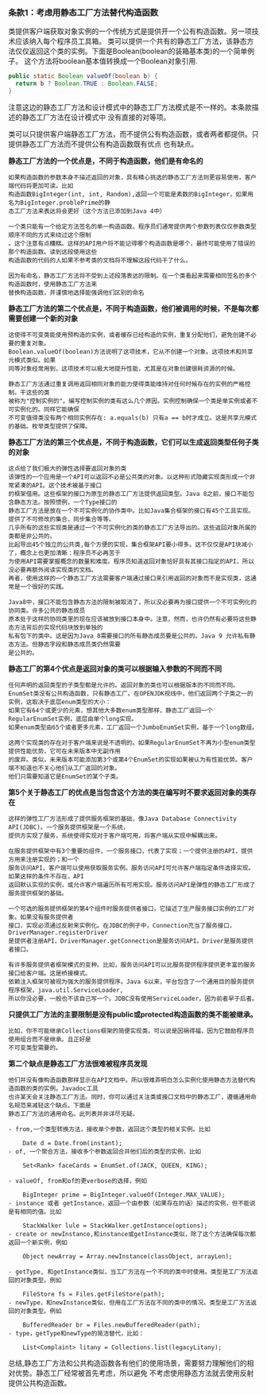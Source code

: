### 条款1：考虑用静态工厂方法替代构造函数
类提供客户端获取对象实例的一个传统方式是提供开一个公有构造函数。另一项技术应该纳入每个程序员工具箱。
类可以提供一个共有的静态工厂方法，该静态方法仅仅返回这个类的实例。下面是Boolean(boolean的装箱基本类)的一个简单例子。
这个方法将boolean基本值转换成一个Boolean对象引用.
```java
public static Boolean valueOf(boolean b) {
  return b ? Boolean.TRUE : Boolean.FALSE;
}
```
注意这边的静态工厂方法和设计模式中的静态工厂方法模式是不一样的。本条款描述的静态工厂方法在设计模式中
没有直接的对等项。

  类可以只提供客户端静态工厂方法，而不提供公有构造函数，或者两者都提供。只提供静态工厂方法而不提供公有构造函数既有优点
也有缺点。

  **静态工厂方法的一个优点是，不同于构造函数，他们是有命名的**

    如果构造函数的参数本身不描述返回的对象，具有精心挑选的静态工厂方法则更容易使用，客户端代码将更加可读。比如
    构造函数BigInteger(int, int, Random),返回一个可能是素数的BigInteger，如果用名为BigInteger.problePrime的静
    态工厂方法来表达将会更好（这个方法已添加到Java 4中）
    
    一个类只能有一个给定方法签名的单一构造函数。程序员们通常提供两个参数列表仅仅参数类型顺序不同的方式来绕过这个限制
    。这个注意有点糟糕。这样的API用户将不能记得哪个构造函数是哪个，最终可能使用了错误的那个构造函数。读到这段使用这些
    构造函数的代码的人如果不参考类的文档将不理解这段代码干了什么。
   
    因为有命名，静态工厂方法将不受到上述段落表达的限制。在一个类看起来需要相同签名的多个构造函数时，使用静态工厂方法来
    替换构造函数，并谨慎地选择能强调他们区别的命名
    
  **静态工厂方法的第二个优点是，不同于构造函数，他们被调用的时候，不是每次都需要创建一个新的对象**
  
    这使得不可变类能使用预构造的实例，或者缓存已经构造的实例，重复分配他们，避免创建不必要的重复对象。
    Boolean.valueOf(boolean)方法说明了这项技术，它从不创建一个对象。这项技术和共享元模式类似。如果
    同等对象经常用到，这项技术可以极大地提升性能，尤其是在对象创建很耗资源的时候。
    
    静态工厂方法通过重复调用返回相同对象的能力使得类能维持对任何时候存在的实例的严格控制。干这些的类
    被称为"控制实例的"。编写控制实例的类有这么几个原因。实例控制确保一个类是单实例或者不可实例化的。同样它能确保
    不可变值得类没有两个相同实例存在: a.equals(b) 只有a == b时才成立。这是共享元模式的基础。枚举类型提供了保障。
    
    
   **静态工厂方法的第三个优点是，不同于构造函数，它们可以生成返回类型任何子类的对象**
   
    这点给了我们极大的弹性选择要返回对象的类
    该弹性的一个应用是一个API可以返回不必是公共类的对象。以这种形式隐藏实现类形成一个非常紧凑的API。这个技术被基于接口
    的框架借用。这些框架的接口为原生的静态工厂方法提供返回类型。Java 8之前，接口不能包含静态方法。按照惯例，一个Type接口的
    静态工厂方法是放在一个不可实例化的协作类中。比如Java集合框架的接口有45个工具实现。提供了不可修改的集合，同步集合等等。
    几乎所有的这些实现类是通过一个不可实例化的类的静态工厂方法导出的。这些返回对象所属的类都是非公共的。
    比起导出45个独立的公共类,每个方便的实现，集合框架API要小得多。这不仅仅是API块减小了，概念上也更加清晰：程序员不必再苦于
    为使用API需要掌握概念的数量和难度。程序员知道返回对象恰好具有其接口指定的API，所以没必要再额外阅读实现类的文档。
    再者，使用这样的一个静态工厂方法需要客户端通过接口来引用返回的对象而不是实现类，这通常是一个很好的实践。
    
    Java8中，接口不能包含静态方法的限制被取消了，所以没必要再为接口提供一个不可实例化的协同类。许多公共的静态成员
    原本处于这样的协同类里的现在应该被放到接口本身中。注意，然而，也许仍然有必要将这些静态方法背后的实现代码块放到单独的
    私有包下的类中。这是因为Java 8需要接口的所有静态成员要是公共的。Java 9 允许私有静态方法。但静态字段和静态成员类仍然需要
    是公共的。
    
  **静态工厂的第4个优点是返回对象的类可以根据输入参数的不同而不同**
  
    任何声明的返回类型的子类型都是允许的。返回对象的类也可以根据版本的不同而不同。
    EnumSet类没有公共构造函数，只有静态工厂。在OPENJDK视线中，他们返回两个子类之一的实例，这取决于底层enum类型的大小：
    如果它有64个或更少的元素，想其他大多数enum类型那样，静态工厂返回一个RegularEnumSet实例，底层由单个long实现。
    如果enum类型由65个或者更多元素，工厂返回一个JumboEnumSet实例，基于一个long数组。
    
    这两个实现类的存在对于客户端来说是不透明的。如果RegularEnumSet不再为小型enum类型提供性能优势，它可在未来版本中无副作用
    的废弃。类似，未来版本可能添加第3个或第4个EnumSet的实现如果被认为有性能优势。客户端不知道也不关心他们从工厂返回的对象。
    他们只需要知道它是EnumSet的某个子类。
    
  **第5个关于静态工厂的优点是当包含这个方法的类在编写时不要求返回对象的类存在**
  
    这样的弹性工厂方法形成了提供服务框架的基础，像Java Database Connectivity API(JDBC)。一个服务提供框架是一个系统，
    提供方实现了服务，系统使得实现对于客户端可用，将客户端从实现中解耦出来。
    
    在服务提供框架中有3个重要的组件，一个服务接口，代表了实现；一个提供注册的API，提供方用来注册实现的；和一个
    服务访问API，客户端可以使用获取服务实例。服务访问API可允许客户端指定条件选择实现。如果这样的条件不存在，API
    返回默认实现的实例，或允许客户端遍历所有可用实现。服务访问API是弹性的静态工厂形成了服务提供框架的基础。
    
    一个可选的服务提供框架的第4个组件时服务提供者接口，它描述了生产服务接口实例的工厂对象。如果没有服务提供者
    接口，实现必须通过反射来实例化。在JDBC的例子中，Connection充当了服务接口，DriverManager.registerDriver
    是提供者注册API，DriverManager.getConnection是服务访问API。Driver是服务提供者接口。
    
    有许多服务提供者框架模式的变种。比如，服务访问API可以比服务提供程序提供更丰富的服务接口给客户端。这是桥接模式。
    依赖注入框架可被视为强大的服务提供程序。Java 6以来，平台包含了一个通用目的服务提供程序框架，java.util.ServiceLoader,
    所以你没必要，一般也不该自己写一个。JDBC没有使用ServiceLoader，因为前者早于后者。
     
  **只提供工厂方法的主要限制是没有public或protected构造函数的类不能被继承。**
 
    比如，你不可能继承Collections框架的简便实现类。可以说是因祸得福，因为它鼓励程序员使用组合而不是继承。且正好是
    不可变类型需要的。
    
  **第二个缺点是静态工厂方法很难被程序员发现**
  
    他们并没有像构造函数那样显示在API文档中。所以很难弄明白怎么实例化使用静态方法替代构造函数的类的实例。Javadoc工具
    也许某天会关注静态工厂方法。同时，你可以通过关注类或接口文档中的静态工厂，遵循通用命名规范来减轻这个缺点。下面是
    静态工厂方法的通用命名。此列表并非详尽无疑。
    
    - from,一个类型转换方法，接收单个参数，返回这个类型的相关实例。比如
    
        Date d = Date.from(instant);
    - of, 一个聚合方法，接收多个参数返回合并他们后的类型的实例，比如
        
        Set<Rank> faceCards = EnumSet.of(JACK, QUEEN, KING);
        
    - valueOf, from和of的更verbose的选择，例如
        
        BigInteger prime = BigInteger.valueOf(Integer.MAX_VALUE);
    - instance 或者 getInstance，返回一个由参数（如果存在的话）描述的实例，但不能说是有相同的值。比如
        
        StackWalker lule = StackWalker.getInstance(options);
    - create or newInstance,和instance或getInstance类似，除了这个方法确保每次都返回一个新实例，例如
        
        Object newArray = Array.newInstance(classObject, arrayLen);
    
    - getType, 和getInstance类似，当工厂方法在一个不同的类中时使用。类型是工厂方法返回的对象类型。例如
        
        FileStore fs = Files.getFileStore(path);
    - newType，和newInstance类似，但用在工厂方法在不同的类中的情况。类型是工厂方法返回的对象类型。例如
        
        BufferedReader br = Files.newBufferedReader(path);
    - type，getType和newType的简洁替代，比如：
        
        List<Complaint> litany = Collections.list(legacyLitany);
 
 总结,静态工厂方法和公共构造函数各有他们的使用场景，需要努力理解他们的相对优势。静态工厂经常被首先考虑，所以避免
 不考虑使用静态方法就去使用反射提供公共构造函数。
    
    
   
   
   
   
   
   
   
   
   
   
   
    
    
